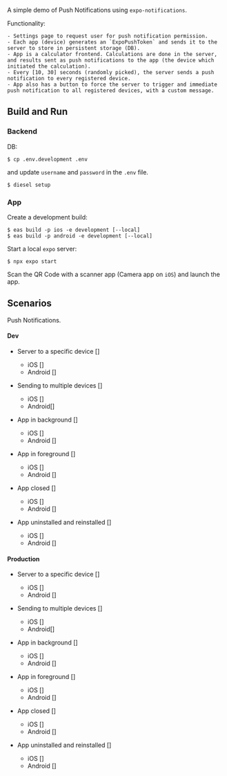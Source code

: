 A simple demo of Push Notifications using `expo-notifications`.

Functionality:

    - Settings page to request user for push notification permission.
    - Each app (device) generates an `ExpoPushToken` and sends it to the server to store in persistent storage (DB).
    - App is a calculator frontend. Calculations are done in the server, and results sent as push notifications to the app (the device which initiated the calculation).
    - Every [10, 30] seconds (randomly picked), the server sends a push notification to every registered device.
    - App also has a button to force the server to trigger and immediate push notification to all registered devices, with a custom message.


## Build and Run

### Backend

DB:

```
$ cp .env.development .env
```

and update `username` and `password` in the `.env` file.

```
$ diesel setup
```




### App

Create a development build:

```
$ eas build -p ios -e development [--local]
$ eas build -p android -e development [--local]

```

Start a local `expo` server:

```
$ npx expo start

```

Scan the QR Code with a scanner app (Camera app on `iOS`) and launch the app.

## Scenarios

Push Notifications.

#### Dev

* Server to a specific device []
    - iOS []
    - Android []

* Sending to multiple devices []
   - iOS []
   - Android[]

* App in background []
    - iOS []
    - Android []

* App in foreground []
    - iOS []
    - Android []

* App closed []
    - iOS []
    - Android []

* App uninstalled and reinstalled []
    - iOS []
    - Android []


#### Production

* Server to a specific device []
    - iOS []
    - Android []

* Sending to multiple devices []
   - iOS []
   - Android[]

* App in background []
    - iOS []
    - Android []

* App in foreground []
    - iOS []
    - Android []

* App closed []
    - iOS []
    - Android []

* App uninstalled and reinstalled []
    - iOS []
    - Android []

